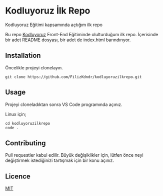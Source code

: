 # Kodluyoruz İlk Repo
Kodluyoruz Eğitimi kapsamında açtığım ilk repo

Bu repo [Kodluyoruz](https://www.kodluyoruz.org/) Front-End Eğitiminde olulturduğum ilk repo. İçerisinde bir adet README dosyası, bir adet de index.html barındırıyor.

## Installation
Öncelikle projeyi clonelayın. 

 ```
 git clone https://github.com/FilizKdndr/kodluyoruzilkrepo.git 
 ```
 ## Usage
 Projeyi cloneladıktan sonra VS Code programında açınız.
 
 Linux için;
 
 ```
 cd kodluyoruzilkrepo 
 code .
 ```
 ## Contributing
 Pull requestler kabul edilir. Büyük değişiklikler için, lütfen önce neyi değiştirmek istediğinizi tartışmak için bir konu açınız.
 
 ## Licence
 [MIT](https://choosealicense.com/licenses/mit/)